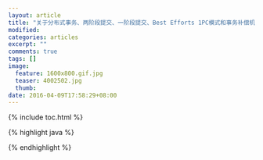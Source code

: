 ```yaml
---
layout: article
title: "关于分布式事务、两阶段提交、一阶段提交、Best Efforts 1PC模式和事务补偿机制的研究"
modified:
categories: articles
excerpt: ""
comments: true
tags: []
image: 
  feature: 1600x800.gif.jpg
  teaser: 4002502.jpg
  thumb:
date: 2016-04-09T17:58:29+08:00
---
```


{% include toc.html %}

{% highlight java %}

{% endhighlight %}

